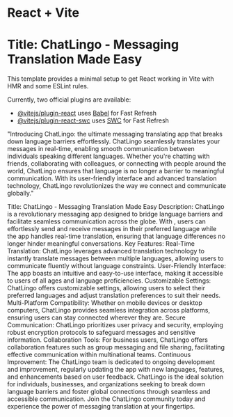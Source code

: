 # React + Vite
# Title: ChatLingo - Messaging Translation Made Easy

This template provides a minimal setup to get React working in Vite with HMR and some ESLint rules.

Currently, two official plugins are available:

- [@vitejs/plugin-react](https://github.com/vitejs/vite-plugin-react/blob/main/packages/plugin-react/README.md) uses [Babel](https://babeljs.io/) for Fast Refresh
- [@vitejs/plugin-react-swc](https://github.com/vitejs/vite-plugin-react-swc) uses [SWC](https://swc.rs/) for Fast Refresh


"Introducing ChatLingo: the ultimate messaging translating app that breaks down language barriers effortlessly. ChatLingo seamlessly translates your messages in real-time, enabling smooth communication between individuals speaking different languages. Whether you're chatting with friends, collaborating with colleagues, or connecting with people around the world, ChatLingo ensures that language is no longer a barrier to meaningful communication. With its user-friendly interface and advanced translation technology, ChatLingo revolutionizes the way we connect and communicate globally."

Title: ChatLingo - Messaging Translation Made Easy
Description:
ChatLingo is a revolutionary messaging app designed to bridge language barriers and facilitate seamless communication across the globe. With , users can effortlessly send and receive messages in their preferred language while the app handles real-time translation, ensuring that language differences no longer hinder meaningful conversations.
Key Features:
Real-Time Translation: ChatLingo leverages advanced translation technology to instantly translate messages between multiple languages, allowing users to communicate fluently without language constraints.
User-Friendly Interface: The app boasts an intuitive and easy-to-use interface, making it accessible to users of all ages and language proficiencies.
Customizable Settings: ChatLingo offers customizable settings, allowing users to select their preferred languages and adjust translation preferences to suit their needs.
Multi-Platform Compatibility: Whether on mobile devices or desktop computers, ChatLingo provides seamless integration across platforms, ensuring users can stay connected wherever they are.
Secure Communication: ChatLingo prioritizes user privacy and security, employing robust encryption protocols to safeguard messages and sensitive information.
Collaboration Tools: For business users, ChatLingo offers collaboration features such as group messaging and file sharing, facilitating effective communication within multinational teams.
Continuous Improvement: The ChatLingo  team is dedicated to ongoing development and improvement, regularly updating the app with new languages, features, and enhancements based on user feedback.
ChatLingo is the ideal solution for individuals, businesses, and organizations seeking to break down language barriers and foster global connections through seamless and accessible communication. Join the ChatLingo community today and experience the power of messaging translation at your fingertips.